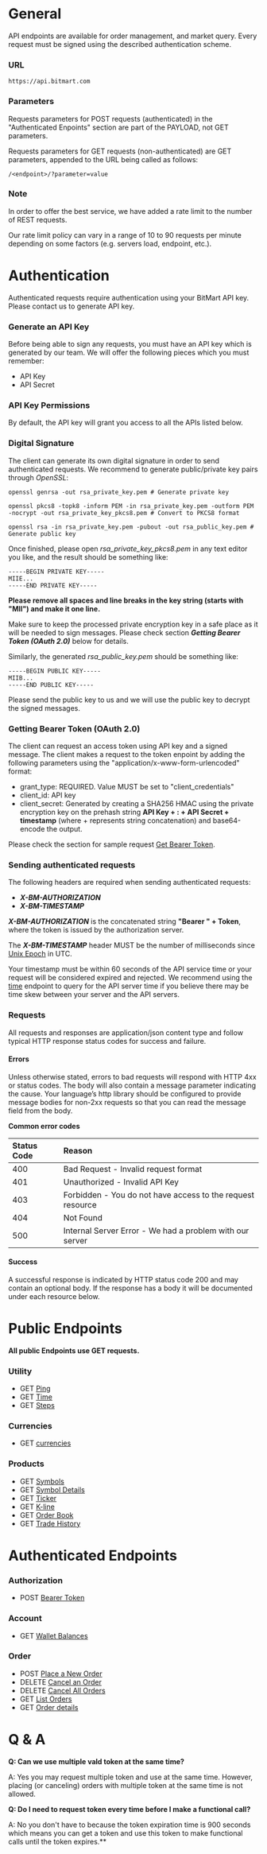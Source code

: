 # General

API endpoints are available for order management, and market query. Every request must be signed using the described authentication scheme.

### URL

```
https://api.bitmart.com
```

### Parameters

Requests parameters for POST requests \(authenticated\) in the "Authenticated Enpoints" section are part of the PAYLOAD, not GET parameters.

Requests parameters for GET requests \(non-authenticated\) are GET parameters, appended to the URL being called as follows:

```
/<endpoint>/?parameter=value
```

### Note

In order to offer the best service, we have added a rate limit to the number of REST requests.

Our rate limit policy can vary in a range of 10 to 90 requests per minute depending on some factors \(e.g. servers load, endpoint, etc.\).



# Authentication

Authenticated requests require authentication using your BitMart API key. Please contact us to generate API key.

### Generate an API Key

Before being able to sign any requests, you must have an API key which is generated by our team. We will offer the following pieces which you must remember:

* API Key
* API Secret

### API Key Permissions

By default, the API key will grant you access to all the APIs listed below.

### Digital Signature

The client can generate its own digital signature in order to send authenticated requests. We recommend to generate public/private key pairs through _OpenSSL_:

```shell
openssl genrsa -out rsa_private_key.pem # Generate private key

openssl pkcs8 -topk8 -inform PEM -in rsa_private_key.pem -outform PEM -nocrypt -out rsa_private_key_pkcs8.pem # Convert to PKCS8 format

openssl rsa -in rsa_private_key.pem -pubout -out rsa_public_key.pem # Generate public key
```

Once finished, please open _rsa_private_key_pkcs8.pem_ in any text editor you like, and the result should be something like:

```
-----BEGIN PRIVATE KEY-----
MIIE...
-----END PRIVATE KEY-----
```

**Please remove all spaces and line breaks in the key string (starts with "MII") and make it one line.**

Make sure to keep the processed private encryption key in a safe place as it will be needed to sign messages. Please check section _**Getting Bearer Token (OAuth 2.0)**_ below for details.

Similarly, the generated _rsa_public_key.pem_ should be something like:
```
-----BEGIN PUBLIC KEY-----
MIIB...
-----END PUBLIC KEY-----
```

Please send the public key to us and we will use the public key to decrypt the signed messages.

### Getting Bearer Token (OAuth 2.0)

The client can request an access token using API key and a signed message. The client makes a request to the token enpoint by adding the following parameters using the "application/x-www-form-urlencoded" format:

* grant_type: REQUIRED. Value MUST be set to "client_credentials"
* client_id: API key
* client_secret: Generated by creating a SHA256 HMAC using the private encryption key on the prehash string **API Key + : + API Secret + timestamp** (where + represents string concatenation) and base64-encode the output.

Please check the section for sample request [Get Bearer Token](rest/authenticated/oauth.md).

### Sending authenticated requests

The following headers are required when sending authenticated requests:

* _**X-BM-AUTHORIZATION**_
* _**X-BM-TIMESTAMP**_

_**X-BM-AUTHORIZATION**_ is the concatenated string **"Bearer " + Token**, where the token is issued by the authorization server.

The _**X-BM-TIMESTAMP**_ header MUST be the number of milliseconds since [Unix Epoch](https://en.wikipedia.org/wiki/Unix_time) in UTC.

Your timestamp must be within 60 seconds of the API service time or your request will be considered expired and rejected. We recommend using the [time](rest/public/time.md) endpoint to query for the API server time if you believe there may be time skew between your server and the API servers.

### Requests

All requests and responses are application/json content type and follow typical HTTP response status codes for success and failure.

#### Errors

Unless otherwise stated, errors to bad requests will respond with HTTP 4xx or status codes. The body will also contain a message parameter indicating the cause. Your language’s http library should be configured to provide message bodies for non-2xx requests so that you can read the message field from the body.

**Common error codes**

| Status Code | Reason |
| :--- | :--- |
| 400 | Bad Request - Invalid request format |
| 401 | Unauthorized - Invalid API Key |
| 403 | Forbidden - You do not have access to the request resource |
| 404 | Not Found |
| 500 | Internal Server Error - We had a problem with our server |

#### Success

A successful response is indicated by HTTP status code 200 and may contain an optional body. If the response has a body it will be documented under each resource below.


# Public Endpoints

**All public Endpoints use GET requests.**

### Utility

* GET [Ping](rest/public/ping.md)
* GET [Time](rest/public/time.md)
* GET [Steps](rest/public/steps.md)

### Currencies

* GET [currencies](rest/public/currencies.md)

### Products

* GET [Symbols](rest/public/symbols.md)
* GET [Symbol Details](rest/public/symbol_details.md)
* GET [Ticker](rest/public/ticker.md)
* GET [K-line](rest/public/kline.md)
* GET [Order Book](rest/public/order_book.md)
* GET [Trade History](rest/public/trades.md)


# Authenticated Endpoints

### Authorization

* POST [Bearer Token](rest/authenticated/oauth.md)

### Account

* GET [Wallet Balances](rest/authenticated/wallet_balances.md)

### Order

* POST [Place a New Order](rest/authenticated/post_order.md)
* DELETE [Cancel an Order](rest/authenticated/cancel_order.md)
* DELETE [Cancel All Orders](rest/authenticated/cancel_orders.md)
* GET [List Orders](rest/authenticated/user_orders.md)
* GET [Order details](rest/authenticated/order_details.md)

# Q & A

**Q: Can we use multiple vald token at the same time?**

A: Yes you may request multiple token and use at the same time. However, placing (or canceling) orders with multiple token at the same time is not allowed.

**Q: Do I need to request token every time before I make a functional call?**

A: No you don't have to because the token expiration time is 900 seconds which means you can get a token and use this token to make functional calls until the token expires.**




